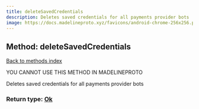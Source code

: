 ```yaml
---
title: deleteSavedCredentials
description: Deletes saved credentials for all payments provider bots
image: https://docs.madelineproto.xyz/favicons/android-chrome-256x256.png
---
```

## Method: deleteSavedCredentials  
[Back to methods index](index.md)


YOU CANNOT USE THIS METHOD IN MADELINEPROTO


Deletes saved credentials for all payments provider bots



### Return type: [Ok](../types/Ok.md)

